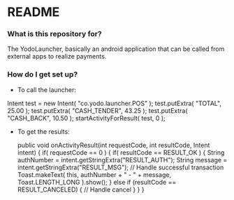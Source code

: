 # README #

### What is this repository for? ###

The YodoLauncher, basically an android application that can be called from external apps to realize payments.

### How do I get set up? ###

* To call the launcher:

 Intent test = new Intent( "co.yodo.launcher.POS" );
 test.putExtra( "TOTAL", 25.00 );
 test.putExtra( "CASH_TENDER", 43.25 );
 test.putExtra( "CASH_BACK", 10.50 );
 startActivityForResult( test, 0 );

* To get the results:

  public void onActivityResult(int requestCode, int resultCode, Intent intent) {
        if( requestCode == 0 ) {
            if( resultCode == RESULT_OK ) {
                String authNumber = intent.getStringExtra("RESULT_AUTH");
                String message    = intent.getStringExtra("RESULT_MSG");
                // Handle successful transaction
                Toast.makeText( this, authNumber + " - " + message, Toast.LENGTH_LONG ).show();
            } else if (resultCode == RESULT_CANCELED) {
                // Handle cancel
            }
        }
    }